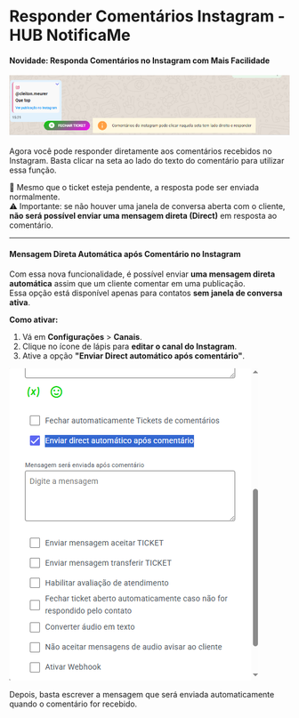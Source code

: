 # Responder Comentários Instagram - HUB NotificaMe

#### Novidade: Responda Comentários no Instagram com Mais Facilidade

![print](<../Responder Comentarios Instagram/respondercomentario.png>)

Agora você pode responder diretamente aos comentários recebidos no Instagram. Basta clicar na seta ao lado do texto do comentário para utilizar essa função.

💬 Mesmo que o ticket esteja pendente, a resposta pode ser enviada normalmente.\
⚠️ Importante: se não houver uma janela de conversa aberta com o cliente, **não será possível enviar uma mensagem direta (Direct)** em resposta ao comentário.

***

#### Mensagem Direta Automática após Comentário no Instagram

Com essa nova funcionalidade, é possível enviar **uma mensagem direta automática** assim que um cliente comentar em uma publicação.\
Essa opção está disponível apenas para contatos **sem janela de conversa ativa**.

**Como ativar:**

1. Vá em **Configurações** > **Canais**.
2. Clique no ícone de lápis para **editar o canal do Instagram**.
3. Ative a opção **"Enviar Direct automático após comentário"**.

![print](<../Responder Comentarios Instagram/direct.png>)

Depois, basta escrever a mensagem que será enviada automaticamente quando o comentário for recebido.
